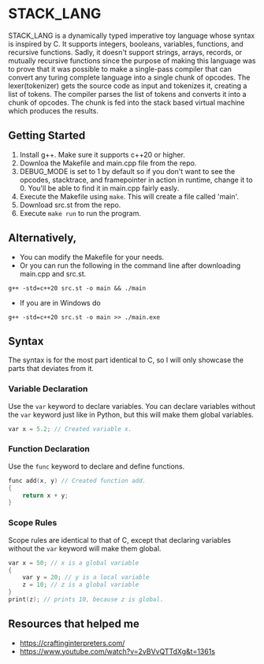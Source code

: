 # STACK_LANG
STACK_LANG is a dynamically typed imperative toy language whose syntax is inspired by C. It supports integers, booleans, variables, functions, and recursive functions. Sadly, it doesn't support strings, arrays, records, or mutually recursive functions since the purpose of making this language was to prove that it was possible to make a single-pass compiler that can convert any turing complete language into a single chunk of opcodes. The lexer(tokenizer) gets the source code as input and tokenizes it, creating a list of tokens. The compiler parses the list of tokens and converts it into a chunk of opcodes. The chunk is fed into the stack based virtual machine which produces the results. 

## Getting Started
1. Install g++. Make sure it supports c++20 or higher.
2. Downloa the Makefile and main.cpp file from the repo.
3. DEBUG_MODE is set to 1 by default so if you don't want to see the opcodes, stacktrace, and framepointer in action in runtime, change it to 0. You'll be able to find it in main.cpp fairly easly.
4. Execute the Makefile using `make`. This will create a file called 'main'.
5. Download src.st from the repo.
6. Execute `make run` to run the program.

## Alternatively,
- You can modify the Makefile for your needs.
- Or you can run the following in the command line after downloading main.cpp and src.st.
```
g++ -std=c++20 src.st -o main && ./main
```
- If you are in Windows do
```
g++ -std=c++20 src.st -o main >> ./main.exe
```
## Syntax
The syntax is for the most part identical to C, so I will only showcase the parts that deviates from it.
### Variable Declaration
Use the `var` keyword to declare variables. You can declare variables without the `var` keyword just like in Python, but this will make them global variables.
```c
var x = 5.2; // Created variable x.
```
### Function Declaration
Use the `func` keyword to declare and define functions.
```c
func add(x, y) // Created function add.
{
    return x + y;
}
```
### Scope Rules
Scope rules are identical to that of C, except that declaring variables without the `var` keyword will make them global.
```c
var x = 50; // x is a global variable
{
    var y = 20; // y is a local variable
    z = 10; // z is a global variable
}
print(z); // prints 10, because z is global.
```
## Resources that helped me
- https://craftinginterpreters.com/
- https://www.youtube.com/watch?v=2vBVvQTTdXg&t=1361s
